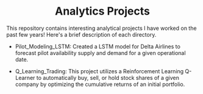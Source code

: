 <h1 align="center">Analytics Projects</h1>

This repository contains interesting analytical projects I have worked on the past few years! Here's a brief description of each directory.

- Pilot_Modeling_LSTM: Created a LSTM model for Delta Airlines to forecast pilot availability supply and demand for a given operational date.

- Q_Learning_Trading: This project utilizes a Reinforcement Learning Q-Learner to automatically buy, sell, or hold stock shares of a given company by optimizing the cumulative returns of an initial portfolio.


